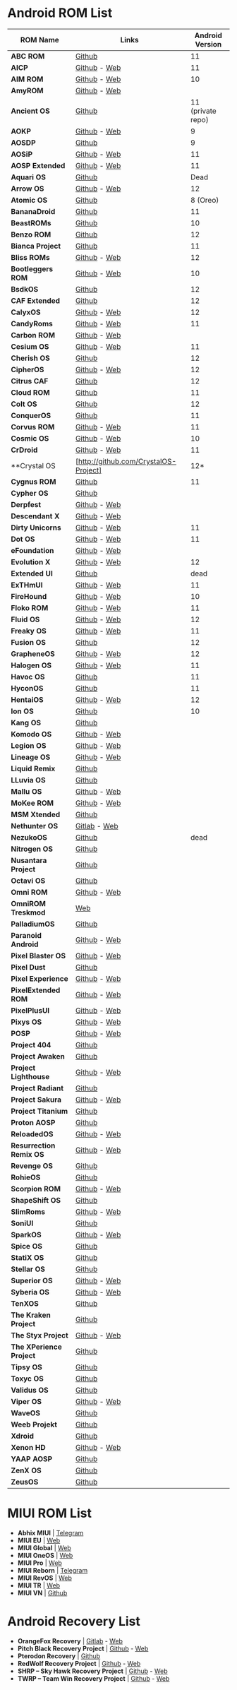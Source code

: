 # Android ROM List

ROM Name | Links | Android Version 
--------------- | ----------- | -------------
**ABC ROM** | [Github](https://github.com/ezio84) | 11
 **AICP** | [Github](https://github.com/AICP) - [Web](https://dwnld.aicp-rom.com/) | 11
 **AIM ROM** | [Github](https://github.com/AIMROM) - [Web](https://aimrom.github.io/) | 10
 **AmyROM** | [Github](https://github.com/amyROM) - [Web](https://amyrom.ml/)
 **Ancient OS** | [Github](https://github.com/Ancient-Lab) | 11 (private repo)
 **AOKP** | [Github](https://github.com/AOKP) - [Web](http://aokp.co/) | 9
 **AOSDP** | [Github](https://github.com/AOSDP) | 9
 **AOSiP** | [Github](https://github.com/AOSiP) - [Web](http://aosip.dev) | 11
 **AOSP Extended** | [Github](https://github.com/AospExtended) - [Web](https://www.aospextended.com/) | 11
 **Aquari OS** | [Github](https://github.com/AquariOS) | Dead
 **Arrow OS** | [Github](https://github.com/arrowos) - [Web](https://arrowos.net/) | 12
 **Atomic OS** | [Github](https://github.com/Atomic-OS) | 8 (Oreo)
 **BananaDroid** | [Github](https://github.com/bananadroid) | 11
 **BeastROMs** | [Github](https://github.com/BeastRoms) | 10
 **Benzo ROM** | [Github](https://github.com/BenzoRom) | 12
 **Bianca Project** | [Github](https://github.com/BiancaProject) | 11
 **Bliss ROMs** | [Github](https://github.com/BlissRoms) - [Web](https://blissroms.com/) | 12
 **Bootleggers ROM** | [Github](https://github.com/BootleggersROM) - [Web](https://www.bootleggersrom.xyz/) | 10
 **BsdkOS** | [Github](https://github.com/bsdkOS) | 12
 **CAF Extended** | [Github](https://github.com/CAF-Extended) | 12
 **CalyxOS** | [Github](https://github.com/CalyxOS) - [Web](https://calyxos.org/) | 12
 **CandyRoms** | [Github](https://github.com/CandyRoms) - [Web](https://candyroms.org/) | 11
 **Carbon ROM** | [Github](https://github.com/CarbonROM) - [Web](https://carbonrom.org/)
 **Cesium OS** | [Github](https://github.com/CesiumOS-org) - [Web](http://thecesiumos.me/) | 11
 **Cherish OS** | [Github](https://github.com/CherishOS) | 12
 **CipherOS** | [Github](https://github.com/CipherOS) - [Web](https://cipheros.github.io/) | 12
 **Citrus CAF** | [Github](https://github.com/Citrus-CAF) | 12
 **Cloud ROM** | [Github](https://github.com/Cloud-ROM) | 11
 **Colt OS** | [Github](https://github.com/Colt-Enigma) | 12
 **ConquerOS** | [Github](https://github.com/ConquerOS) | 11
 **Corvus ROM** | [Github](https://github.com/Corvus-ROM) - [Web](https://www.corvusrom.com/) | 11
 **Cosmic OS** | [Github](https://github.com/Cosmic-OS) - [Web](https://cosmic-os.github.io/) | 10
 **CrDroid** | [Github](https://github.com/crdroidandroid) - [Web](https://crdroid.net/) | 11
 **Crystal OS | [http://github.com/CrystalOS-Project] | 12*
 **Cygnus ROM** | [Github](https://github.com/cygnus-rom) | 11
 **Cypher OS** | [Github](https://github.com/CypherOS)
 **Derpfest** | [Github](https://github.com/DerpLab) - [Web](https://derpfest.org/)
 **Descendant X**| [Github](https://github.com/Descendant) - [Web](https://descendant.me/)
 **Dirty Unicorns** | [Github](https://github.com/DirtyUnicorns) - [Web](https://dirtyunicorns.com/) | 11
 **Dot OS** | [Github](https://github.com/DotOS) - [Web](https://www.droidontime.com/) | 11
 **eFoundation** | [Github](https://github.com/e-foundation) - [Web](https://e.foundation/)
 **Evolution X** | [Github](https://github.com/Evolution-X) - [Web](https://evolution-x.org/) | 12
 **Extended UI** | [Github](https://github.com/Extended-UI) | dead
 **ExTHmUI** | [Github](https://github.com/exthmui) - [Web](https://exthmui.cn/) | 11
 **FireHound** | [Github](https://github.com/FireHound) - [Web](https://firehound.github.io/) | 10
 **Floko ROM** | [Github](https://github.com/FlokoROM) - [Web](https://floko.maud.io/) | 11
 **Fluid OS** | [Github](https://github.com/project-fluid) - [Web](https://fluidos.me/) | 12
 **Freaky OS** | [Github](https://github.com/FreakyOS) - [Web](https://freakyos.me) | 11
 **Fusion OS** | [Github](https://github.com/Fusion-OS) | 12
 **GrapheneOS** | [Github](https://github.com/GrapheneOS) - [Web](https://grapheneos.org/) | 12
 **Halogen OS** | [Github](https://git.halogenos.org/halogenOS) - [Web](https://halogenos.org/) | 11
 **Havoc OS** | [Github](https://github.com/Havoc-OS) | 11
 **HyconOS** | [Github](https://github.com/HyconOS) | 11
 **HentaiOS** | [Github](https://github.com/hentaiOS) - [Web](https://downloads.hentaios.com/) | 12
 **Ion OS** | [Github](https://github.com/i-o-n) | 10
 **Kang OS** | [Github](https://github.com/Kang-OS-R) 
 **Komodo OS** | [Github](https://github.com/Komodo-OS-Rom) - [Web](https://komodo-os.my.id/)
 **Legion OS** | [Github](https://github.com/Project-LegionOS) - [Web](http://legionos.tk/)
 **Lineage OS** | [Github](https://github.com/LineageOS) - [Web](https://lineageos.org/)
 **Liquid Remix** | [Github](https://github.com/LiquidRemix) 
 **LLuvia OS** | [Github](https://github.com/LLuviaOS) 
 **Mallu OS** | [Github](https://github.com/MalluOS) - [Web](https://malluos.github.io/)
 **MoKee ROM** | [Github](https://github.com/MoKee) - [Web](https://www.mokeedev.com/en/)
 **MSM Xtended** | [Github](https://github.com/Project-Xtended)
 **Nethunter OS** | [Gitlab](https://gitlab.com/kalilinux/nethunter) - [Web](https://www.kali.org/docs/nethunter/)
 **NezukoOS** | [Github](https://github.com/NezukoOS) | dead
 **Nitrogen OS** | [Github](https://github.com/nitrogen-project)
 **Nusantara Project** | [Github](https://github.com/Nusantara-ROM)
 **Octavi OS** | [Github](https://github.com/Octavi-OS)
 **Omni ROM** | [Github](https://github.com/omnirom) - [Web](https://omnirom.org/)
 **OmniROM Treskmod** | [Web](https://treskmod.ru/)
 **PalladiumOS** | [Github](https://github.com/Palladium-OS)
 **Paranoid Android** | [Github](https://github.com/AOSPA) - [Web](https://aospa.co/)
 **Pixel Blaster OS** | [Github](https://github.com/PixelBlaster-OS) - [Web](https://pixelblaster-os.github.io/)
 **Pixel Dust** | [Github](https://github.com/PixelDust-Project-X) 
 **Pixel Experience** | [Github](https://github.com/PixelExperience) - [Web](https://download.pixelexperience.org/)
 **PixelExtended ROM** | [Github](https://github.com/PixelExtended) - [Web](https://pixelextended.me/)
 **PixelPlusUI** | [Github](https://github.com/PixelPlusUI-Elle) - [Web](https://ppui.site/)
 **Pixys OS** | [Github](https://github.com/PixysOS) - [Web](https://downloads.pixysos.com/)
 **POSP** | [Github](https://github.com/PotatoProject) - [Web](https://potatoproject.co/)
 **Project 404** | [Github](https://github.com/P-404)
 **Project Awaken** | [Github](https://github.com/Project-Awaken)
 **Project Lighthouse** | [Github](https://github.com/lighthouse-os) - [Web](https://lighthouse-os.tech/)
 **Project Radiant** | [Github](https://github.com/ProjectRadiant)
 **Project Sakura** | [Github](https://github.com/ProjectSakura) - [Web](https://projectsakura.xyz/)
 **Project Titanium** | [Github](https://github.com/Project-Titanium)
 **Proton AOSP** | [Github](https://github.com/ProtonAOSP)
 **ReloadedOS** | [Github](https://github.com/ReloadedOS) - [Web](https://reloadedos.org/)
 **Resurrection Remix OS** | [Github](https://github.com/ResurrectionRemix) - [Web](https://resurrectionremix.com/)
 **Revenge OS** | [Github](https://github.com/RevengeOS) 
 **RohieOS** | [Github](https://github.com/RohieOS)
 **Scorpion ROM** | [Github]( https://github.com/ScorpionRom) - [Web]( https://scorpionrom.com/)
 **ShapeShift OS** | [Github]( https://github.com/ShapeShiftOS)
 **SlimRoms** | [Github](https://github.com/slimroms) - [Web](https://slimroms.org/)
 **SoniUI** | [Github](https://github.com/XOSP-Reborn)
 **SparkOS** | [Github](https://github.com/Spark-Rom) - [Web](https://www.spark-os.live/)
 **Spice OS** | [Github](https://github.com/SpiceOS)
 **StatiX OS** | [Github](https://github.com/StatiXOS)
 **Stellar OS** | [Github]( https://github.com/Stellar-OS)
 **Superior OS** | [Github](https://github.com/SuperiorOS) - [Web](https://superioros.github.io/)
 **Syberia OS** | [Github](https://github.com/syberia-project) - [Web](https://syberiaos.com/)
 **TenXOS** | [Github](https://github.com/TenX-OS)
 **The Kraken Project** | [Github](https://github.com/AOSPK)
 **The Styx Project** | [Github](https://github.com/StyxProject) - [Web](https://styxproject.ml/)
 **The XPerience Project** | [Github](https://github.com/TheXPerienceProject)
 **Tipsy OS** | [Github](https://github.com/TipsyOs)
 **Toxyc OS** | [Github](https://github.com/ToxycOS-Junk)
 **Validus OS** | [Github](https://github.com/ValidusOs)
 **Viper OS** | [Github](https://github.com/ViperOS) - [Web](https://viperos.gitlab.io/)
 **WaveOS** | [Github](https://github.com/Wave-Project)
 **Weeb Projekt** | [Github](https://github.com/WeebProjekt)
 **Xdroid** | [Github](https://github.com/xdroid-CAF)
 **Xenon HD** | [Github](https://github.com/TeamHorizon) - [Web](https://www.xenonhd.com/)
 **YAAP AOSP** | [Github]( https://github.com/yaap) 
 **ZenX OS** | [Github](https://github.com/ZenX-OS)
 **ZeusOS** | [Github](https://github.com/Zeus-OS)

# MIUI ROM List

- **Abhix MIUI** | [Telegram](https://t.me/ROGEditionUPDATES)
- **MIUI EU** | [Web](https://xiaomi.eu/community/)
- **MIUI Global** | [Web](https://c.mi.com/global/miuidownload/index)
- **MIUI OneOS** | [Web](https://sourceforge.net/projects/one-os/)
- **MIUI Pro** | [Web](https://miuipro.info/)
- **MIUI Reborn** | [Telegram](https://t.me/reborn_dll)
- **MIUI RevOS** | [Web](https://sourceforge.net/projects/revolutionos-miui/)
- **MIUI TR** | [Web](https://forum.miuitr.info/bolum/miuitr.5/)
- **MIUI VN** | [Github](https://sourceforge.net/projects/miuivn/)


# Android Recovery List

- **OrangeFox Recovery** | [Gitlab](https://gitlab.com/OrangeFox) - [Web](https://orangefox.download)
- **Pitch Black Recovery Project** | [Github](https://github.com/PitchBlackRecoveryProject) - [Web](https://pitchblackrecovery.com/)
- **Pterodon Recovery** | [Github](https://github.com/PterodonRecovery)
- **RedWolf Recovery Project** | [Github](https://github.com/RedWolfRecovery) - [Web](https://redwolfrecovery.github.io/)
- **SHRP – Sky Hawk Recovery Project** | [Github](https://github.com/SHRP) - [Web](https://skyhawkrecovery.github.io/)
- **TWRP – Team Win Recovery Project** | [Github](https://github.com/TeamWin) - [Web](https://twrp.me/)
